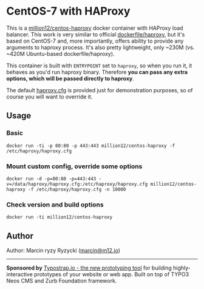 # CentOS-7 with HAProxy

This is a [million12/centos-haproxy](https://registry.hub.docker.com/u/million12/centos-haproxy/) docker container with HAProxy load balancer. This work is very similar to official [dockerfile/haproxy](https://registry.hub.docker.com/u/dockerfile/haproxy/), but it's based on CentOS-7 and, more importantly, offers ability to provide any arguments to haproxy process. It's also pretty lightweight, only ~230M (vs. ~420M Ubuntu-based dockerfile/haproxy).

This container is built with `ENTRYPOINT` set to `haproxy`, so when you run it, it behaves as you'd run haproxy binary. Therefore **you can pass any extra options, which will be passed directly to haproxy**.

The default [haproxy.cfg](haproxy/haproxy.cfg) is provided just for demonstration purposes, so of course you will want to override it.

## Usage

### Basic

`docker run -ti -p 80:80 -p 443:443 million12/centos-haproxy -f /etc/haproxy/haproxy.cfg`

### Mount custom config, override some options

`docker run -d -p=80:80 -p=443:443 -v=/data/haproxy/haproxy.cfg:/etc/haproxy/haproxy.cfg million12/centos-haproxy -f /etc/haproxy/haproxy.cfg -n 10000`

### Check version and build options

`docker run -ti million12/centos-haproxy`


## Author

Author: Marcin ryzy Ryzycki (<marcin@m12.io>)  

---

**Sponsored by** [Typostrap.io - the new prototyping tool](http://typostrap.io/) for building highly-interactive prototypes of your website or web app. Built on top of TYPO3 Neos CMS and Zurb Foundation framework.
